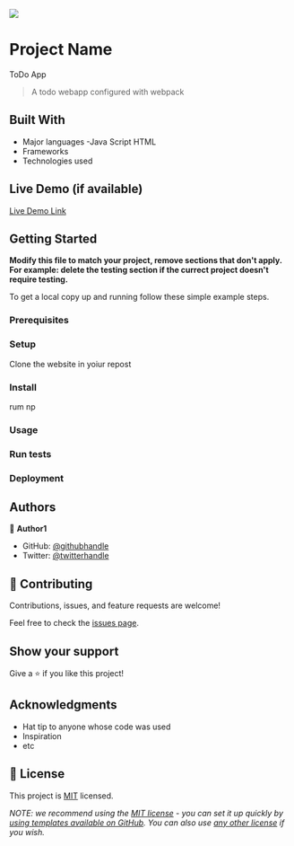 ![](https://img.shields.io/badge/Microverse-blueviolet)

# Project Name
ToDo App
> A todo webapp configured with webpack


## Built With

- Major languages
  -Java Script 
HTML 
- Frameworks
- Technologies used

## Live Demo (if available)

[Live Demo Link](https://livedemo.com)


## Getting Started

**Modify this file to match your project, remove sections that don't apply. For example: delete the testing section if the currect project doesn't require testing.**


To get a local copy up and running follow these simple example steps.

### Prerequisites

### Setup
   Clone the website in yoiur repost

### Install
  rum np
### Usage

### Run tests

### Deployment



## Authors

👤 **Author1**

- GitHub: [@githubhandle](https://github.com/betses)
- Twitter: [@twitterhandle](https://twitter.com/betse_s)

## 🤝 Contributing

Contributions, issues, and feature requests are welcome!

Feel free to check the [issues page](../../issues/).

## Show your support

Give a ⭐️ if you like this project!

## Acknowledgments

- Hat tip to anyone whose code was used
- Inspiration
- etc

## 📝 License

This project is [MIT](./LICENSE) licensed.

_NOTE: we recommend using the [MIT license](https://choosealicense.com/licenses/mit/) - you can set it up quickly by [using templates available on GitHub](https://docs.github.com/en/communities/setting-up-your-project-for-healthy-contributions/adding-a-license-to-a-repository). You can also use [any other license](https://choosealicense.com/licenses/) if you wish._